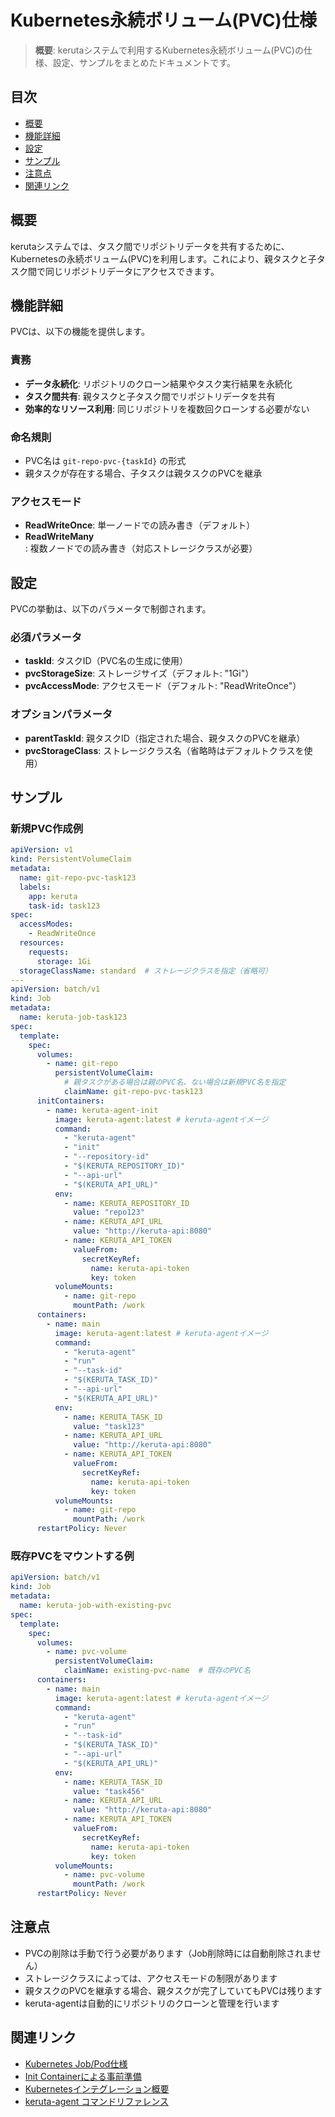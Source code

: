 # Kubernetes永続ボリューム(PVC)仕様

> **概要**: kerutaシステムで利用するKubernetes永続ボリューム(PVC)の仕様、設定、サンプルをまとめたドキュメントです。

## 目次
- [概要](#概要)
- [機能詳細](#機能詳細)
- [設定](#設定)
- [サンプル](#サンプル)
- [注意点](#注意点)
- [関連リンク](#関連リンク)

## 概要
kerutaシステムでは、タスク間でリポジトリデータを共有するために、Kubernetesの永続ボリューム(PVC)を利用します。これにより、親タスクと子タスク間で同じリポジトリデータにアクセスできます。

## 機能詳細
PVCは、以下の機能を提供します。

### 責務
- **データ永続化**: リポジトリのクローン結果やタスク実行結果を永続化
- **タスク間共有**: 親タスクと子タスク間でリポジトリデータを共有
- **効率的なリソース利用**: 同じリポジトリを複数回クローンする必要がない

### 命名規則
- PVC名は `git-repo-pvc-{taskId}` の形式
- 親タスクが存在する場合、子タスクは親タスクのPVCを継承

### アクセスモード
- **ReadWriteOnce**: 単一ノードでの読み書き（デフォルト）
- **ReadWriteMany**: 複数ノードでの読み書き（対応ストレージクラスが必要）

## 設定
PVCの挙動は、以下のパラメータで制御されます。

### 必須パラメータ
- **taskId**: タスクID（PVC名の生成に使用）
- **pvcStorageSize**: ストレージサイズ（デフォルト: "1Gi"）
- **pvcAccessMode**: アクセスモード（デフォルト: "ReadWriteOnce"）

### オプションパラメータ
- **parentTaskId**: 親タスクID（指定された場合、親タスクのPVCを継承）
- **pvcStorageClass**: ストレージクラス名（省略時はデフォルトクラスを使用）

## サンプル

### 新規PVC作成例
```yaml
apiVersion: v1
kind: PersistentVolumeClaim
metadata:
  name: git-repo-pvc-task123
  labels:
    app: keruta
    task-id: task123
spec:
  accessModes:
    - ReadWriteOnce
  resources:
    requests:
      storage: 1Gi
  storageClassName: standard  # ストレージクラスを指定（省略可）
---
apiVersion: batch/v1
kind: Job
metadata:
  name: keruta-job-task123
spec:
  template:
    spec:
      volumes:
        - name: git-repo
          persistentVolumeClaim:
            # 親タスクがある場合は親のPVC名、ない場合は新規PVC名を指定
            claimName: git-repo-pvc-task123
      initContainers:
        - name: keruta-agent-init
          image: keruta-agent:latest # keruta-agentイメージ
          command: 
            - "keruta-agent"
            - "init"
            - "--repository-id"
            - "$(KERUTA_REPOSITORY_ID)"
            - "--api-url"
            - "$(KERUTA_API_URL)"
          env:
            - name: KERUTA_REPOSITORY_ID
              value: "repo123"
            - name: KERUTA_API_URL
              value: "http://keruta-api:8080"
            - name: KERUTA_API_TOKEN
              valueFrom:
                secretKeyRef:
                  name: keruta-api-token
                  key: token
          volumeMounts:
            - name: git-repo
              mountPath: /work
      containers:
        - name: main
          image: keruta-agent:latest # keruta-agentイメージ
          command:
            - "keruta-agent"
            - "run"
            - "--task-id"
            - "$(KERUTA_TASK_ID)"
            - "--api-url"
            - "$(KERUTA_API_URL)"
          env:
            - name: KERUTA_TASK_ID
              value: "task123"
            - name: KERUTA_API_URL
              value: "http://keruta-api:8080"
            - name: KERUTA_API_TOKEN
              valueFrom:
                secretKeyRef:
                  name: keruta-api-token
                  key: token
          volumeMounts:
            - name: git-repo
              mountPath: /work
      restartPolicy: Never
```

### 既存PVCをマウントする例
```yaml
apiVersion: batch/v1
kind: Job
metadata:
  name: keruta-job-with-existing-pvc
spec:
  template:
    spec:
      volumes:
        - name: pvc-volume
          persistentVolumeClaim:
            claimName: existing-pvc-name  # 既存のPVC名
      containers:
        - name: main
          image: keruta-agent:latest # keruta-agentイメージ
          command:
            - "keruta-agent"
            - "run"
            - "--task-id"
            - "$(KERUTA_TASK_ID)"
            - "--api-url"
            - "$(KERUTA_API_URL)"
          env:
            - name: KERUTA_TASK_ID
              value: "task456"
            - name: KERUTA_API_URL
              value: "http://keruta-api:8080"
            - name: KERUTA_API_TOKEN
              valueFrom:
                secretKeyRef:
                  name: keruta-api-token
                  key: token
          volumeMounts:
            - name: pvc-volume
              mountPath: /work
      restartPolicy: Never
```

## 注意点
- PVCの削除は手動で行う必要があります（Job削除時には自動削除されません）
- ストレージクラスによっては、アクセスモードの制限があります
- 親タスクのPVCを継承する場合、親タスクが完了していてもPVCは残ります
- keruta-agentは自動的にリポジトリのクローンと管理を行います

## 関連リンク
- [Kubernetes Job/Pod仕様](./kubernetesJobSpec.md)
- [Init Containerによる事前準備](./kubernetesInitContainer.md)
- [Kubernetesインテグレーション概要](./kubernetesIntegration.md)
- [keruta-agent コマンドリファレンス](../keruta-agent/commandReference.md) 
